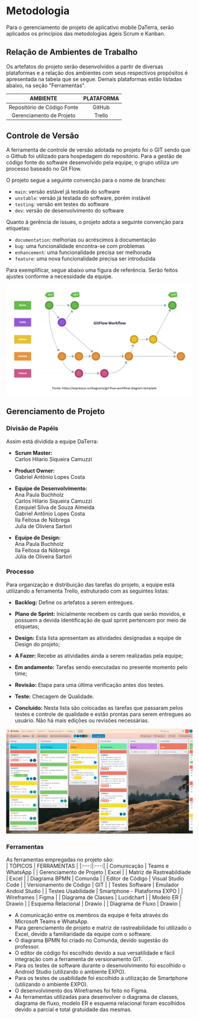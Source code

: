 
# Metodologia

Para o gerenciamento de projeto de aplicativo mobile DaTerra, serão aplicados os princípios das metodologias ágeis Scrum e Kanban. 

## Relação de Ambientes de Trabalho

Os artefatos do projeto serão desenvolvidos a partir de diversas plataformas e a relação dos ambientes com seus respectivos propósitos é apresentada na tabela que se segue. Demais plataformas estão listadas abaixo, na seção "Ferramentas".

AMBIENTE | PLATAFORMA |
|:---:|:---:|
| Repositório de Código Fonte | GitHub |
| Gerenciamento de Projeto | Trello |

## Controle de Versão

A ferramenta de controle de versão adotada no projeto foi o GIT sendo que o Github foi utilizado para hospedagem do repositório. 
Para a gestão de código fonte do software desenvolvido pela equipe, o grupo utiliza um processo baseado no Git Flow. 

O projeto segue a seguinte convenção para o nome de branches:

- `main`: versão estável já testada do software
- `unstable`: versão já testada do software, porém instável
- `testing`: versão em testes do software
- `dev`: versão de desenvolvimento do software

Quanto à gerência de issues, o projeto adota a seguinte convenção para
etiquetas:

- `documentation`: melhorias ou acréscimos à documentação
- `bug`: uma funcionalidade encontra-se com problemas
- `enhancement`: uma funcionalidade precisa ser melhorada
- `feature`: uma nova funcionalidade precisa ser introduzida

Para exemplificar, segue abaixo uma figura de referência. Serão feitos ajustes conforme a necessidade da equipe. 

![print-git-flow.png](https://github.com/ICEI-PUC-Minas-PMV-ADS/pmv-ads-2022-2-e3-proj-mov-t2-da-terra/blob/main/entregas/images/outras/print-git-flow.png)


## Gerenciamento de Projeto

### Divisão de Papéis

Assim está dividida a equipe DaTerra: 
 
* **Scrum Master:** <br>
Carlos Hilario Siqueira Camuzzi <br>

* **Product Owner:** <br>
Gabriel Antônio Lopes Costa <br>

* **Equipe de Desenvolvimento:** <br> 
Ana Paula Buchholz	<br>
Carlos Hilario Siqueira Camuzzi <br>
Ezequiel Silva de Souza Almeida	<br>
Gabriel Antônio Lopes Costa <br>
Ila Feitosa de Nóbrega <br>
Julia de Oliviera Sartori <br>
 
* **Equipe de Design:** <br>
Ana Paula Buchholz <br>
Ila Feitosa da Nóbrega <br>
Júlia de Oliveira Sartori <br>

### Processo

Para organização e distribuição das tarefas do projeto, a equipe está utilizando a ferramenta Trello, estruturado com as seguintes listas:  
 
* **Backlog:** Define os artefatos a serem entregues.
 
* **Plano de Sprint:** Inicialmente recebem os cards que serão movidos, e possuem a devida identificação de qual sprint pertencem por meio de etiquetas; 
 
* **Design:** Esta lista apresentam as atividades designadas a equipe de Design do projeto; 
 
* **A Fazer:** Recebe as atividades ainda a serem realizadas pela equipe; 

* **Em andamento:** Tarefas sendo executadas no presente momento pelo time; 

* **Revisão:** Etapa para uma última verificação antes dos testes.

* **Teste:** Checagem de Qualidade.   
 
* **Concluído:** Nesta lista são colocadas as tarefas que passaram pelos testes e controle de qualidade e estão prontas para serem entregues ao usuário. Não há mais edições ou revisões necessárias. 

![print-trello.png](https://github.com/ICEI-PUC-Minas-PMV-ADS/pmv-ads-2022-2-e3-proj-mov-t2-da-terra/blob/main/entregas/images/outras/print-trello.png)

### Ferramentas

As ferramentas empregadas no projeto são:<br>
| TÓPICOS | FERRAMENTAS |
|:---:|:---:|
| Comunicação | Teams e WhatsApp |
| Gerenciamento de Projeto | Excel |
| Matriz de Rastreabildiade | Excel |
| Diagrama BPMN | Comunda |
| Editor de Código | Visual Studio Code |
| Versionamento de Código | GIT |
| Testes Software | Emulador Andoid Studio |
| Testes Usabilidade | Smartphone - Plataforma EXPO |
| Wireframes | Figma |
| Diagrama de Classes | Lucidchart |
| Modelo ER | Drawio |
| Esquema Relacional | Drawio |
| Diagrama de Fluxo | Drawio |

* A comunicação entre os membros da equipe é feita através do Microsoft Teams e WhatsApp.
* Para gerenciamento de projeto e matriz de rastreabilidade foi utilizado o Excel, devido a familiaridade da equipe com o software.
* O diagrama BPMN foi criado no Comunda, devido sugestão do professor. 
* O editor de código foi escolhido devido a sua versatilidade e fácil integração com a ferramenta de versionamento GIT.
* Para os testes de software durante o desenvolvimento foi escolhido o Android Studio (utilizando o ambiente EXPO).
* Para os testes de usabilidade foi escolhido a utilização de Smartphone (utilizando o ambiente EXPO).
* O desenvolvimento dos Wireframes foi feito no Figma.
* As ferramentas utilizadas para desenvolver o diagrama de classes, diagrama de fluxo, modelo ER e esquema relacional foram escolhidos devido a parcial e total gratuidade das mesmas.

